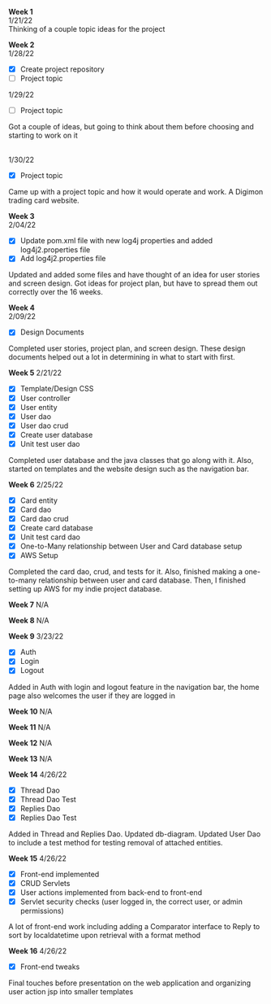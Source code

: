 **Week 1**  
1/21/22  
Thinking of a couple topic ideas for the project

**Week 2**  
1/28/22  

- [x] Create project repository
- [ ] Project topic
<!-- end of the list -->

1/29/22
- [ ] Project topic  
<!-- end of the list -->
Got a couple of ideas, but going to think about them before choosing and starting to work on it
<br /><br />

1/30/22
- [x] Project topic
<!-- end of the list -->
Came up with a project topic and how it would operate and work. A Digimon trading card website.  

**Week 3**  
2/04/22
- [x] Update pom.xml file with new log4j properties and added log4j2.properties file
- [x] Add log4j2.properties file
<!-- end of the list -->
Updated and added some files and have thought of an idea for user stories and screen design. Got ideas for project plan, but have to spread them out correctly over the 16 weeks.

**Week 4**  
2/09/22
- [x] Design Documents
<!-- end of the list -->
Completed user stories, project plan, and screen design. These design documents helped out a lot in determining in what to start with first.

**Week 5**
2/21/22
- [x] Template/Design CSS
- [x] User controller
- [x] User entity
- [x] User dao
- [x] User dao crud
- [x] Create user database
- [x] Unit test user dao
<!-- end of the list -->
Completed user database and the java classes that go along with it. Also, started on templates and the website design such as the navigation bar.

**Week 6**
2/25/22
- [x] Card entity
- [x] Card dao
- [x] Card dao crud
- [x] Create card database
- [x] Unit test card dao
- [x] One-to-Many relationship between User and Card database setup
- [x] AWS Setup
<!-- end of the list -->
Completed the card dao, crud, and tests for it. Also, finished making a one-to-many relationship between user and card database. Then, I finished setting up AWS for my indie project database.

**Week 7**
N/A

**Week 8**
N/A

**Week 9**
3/23/22
- [x] Auth
- [x] Login
- [x] Logout
<!-- end of the list -->
Added in Auth with login and logout feature in the navigation bar, the home page also welcomes the user if they are logged in

**Week 10**
N/A

**Week 11**
N/A

**Week 12**
N/A

**Week 13**
N/A

**Week 14**
4/26/22
- [x] Thread Dao
- [x] Thread Dao Test
- [x] Replies Dao
- [x] Replies Dao Test
<!-- end of the list -->
Added in Thread and Replies Dao. Updated db-diagram. Updated User Dao to include a test method for testing removal of attached entities.

**Week 15**
4/26/22
- [x] Front-end implemented
- [x] CRUD Servlets
- [x] User actions implemented from back-end to front-end
- [x] Servlet security checks (user logged in, the correct user, or admin permissions)
<!-- end of the list -->
A lot of front-end work including adding a Comparator interface to Reply to sort by localdatetime upon retrieval with a format method

**Week 16**
4/26/22
- [x] Front-end tweaks
<!-- end of the list -->
Final touches before presentation on the web application and organizing user action jsp into smaller templates